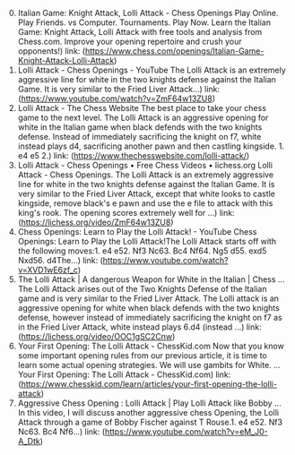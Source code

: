 ---
---
0. Italian Game: Knight Attack, Lolli Attack - Chess Openings
Play Online. Play Friends. vs Computer. Tournaments. Play Now. Learn the Italian Game: Knight Attack, Lolli Attack with free tools and analysis from Chess.com. Improve your opening repertoire and crush your opponents!)
link: (https://www.chess.com/openings/Italian-Game-Knight-Attack-Lolli-Attack)
1. Lolli Attack - Chess Openings - YouTube
The Lolli Attack is an extremely aggressive line for white in the two knights defense against the Italian Game. It is very similar to the Fried Liver Attack...)
link: (https://www.youtube.com/watch?v=ZmF64w13ZU8)
2. Lolli Attack - The Chess Website
The best place to take your chess game to the next level. The Lolli Attack is an aggressive opening for white in the Italian game when black defends with the two knights defense. Instead of immediately sacrificing the knight on f7, white instead plays d4, sacrificing another pawn and then castling kingside. 1. e4 e5 2.)
link: (https://www.thechesswebsite.com/lolli-attack/)
3. Lolli Attack - Chess Openings • Free Chess Videos • lichess.org
Lolli Attack - Chess Openings. The Lolli Attack is an extremely aggressive line for white in the two knights defense against the Italian Game. It is very similar to the Fried Liver Attack, except that white looks to castle kingside, remove black's e pawn and use the e file to attack with this king's rook. The opening scores extremely well for ...)
link: (https://lichess.org/video/ZmF64w13ZU8)
4. Chess Openings: Learn to Play the Lolli Attack! - YouTube
Chess Openings: Learn to Play the Lolli Attack!The Lolli Attack starts off with the following moves:1. e4 e52. Nf3 Nc63. Bc4 Nf64. Ng5 d55. exd5 Nxd56. d4The...)
link: (https://www.youtube.com/watch?v=XVD1wE6zf_c)
5. The Lolli Attack | A dangerous Weapon for White in the Italian | Chess ...
The Lolli Attack arises out of the Two Knights Defense of the Italian game and is very similar to the Fried Liver Attack. The Lolli attack is an aggressive opening for white when black defends with the two knights defense, however instead of immediately sacrificing the knight on f7 as in the Fried Liver Attack, white instead plays 6.d4 (instead ...)
link: (https://lichess.org/video/OOC1gSC2Cnw)
6. Your First Opening: The Lolli Attack - ChessKid.com
Now that you know some important opening rules from our previous article, it is time to learn some actual opening strategies. We will use gambits for White. ... Your First Opening: The Lolli Attack - ChessKid.com)
link: (https://www.chesskid.com/learn/articles/your-first-opening-the-lolli-attack)
7. Aggressive Chess Opening : Lolli Attack | Play Lolli Attack like Bobby ...
In this video, I will discuss another aggressive chess Opening, the Lolli Attack through a game of Bobby Fischer against T Rouse.1. e4 e52. Nf3 Nc63. Bc4 Nf6...)
link: (https://www.youtube.com/watch?v=eM_J0-A_Dtk)

